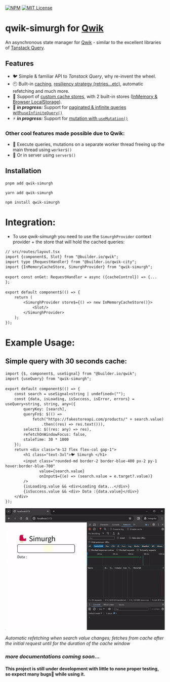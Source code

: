 [![NPM](https://img.shields.io/npm/v/qwik-simurgh?color=blue)](https://www.npmjs.com/package/qwik-simurgh)
[![MIT License](https://img.shields.io/github/license/rainxh11/simurgh.svg?color=cyan)](https://github.com/rainxh11/simurgh/raw/main/LICENSE)

# qwik-simurgh for [Qwik](https://qwik.builder.io/)

An asynchronous state manager for [Qwik](https://qwik.builder.io/) - similar to the excellent
libraries of [Tanstack Query](https://tanstack.com/query/latest).

## Features

- 🐦️ Simple & familiar API to *Tanstack Query*, why re-invent the wheel.
- 🕙 Built-in [caching](#caching), [resiliency strategy (retries...etc)](#failure-resiliency), automatic refetching and
  much more.
- ️🧩 Support of [custom cache stores](#custom-cache-store), with 2 built-in stores ([InMemory & Browser
  LocalStorage](#included-stores)).
- 📃 _**in progress:**_ Support for  [paginated & infinite queries with`useInfiniteQuery()`](#infinite-query)
- ⚡️ _**in progress:**_ Support for [mutation with `useMutation()`](#mutation)

### Other cool features made possible due to Qwik:

- 🚥 Execute queries, mutations on a separate worker thread freeing up the main thread using `worker$()`
- 🚥 Or in server using `server$()`

## Installation

```shell
pnpm add qwik-simurgh
```

```shell
yarn add qwik-simurgh
```

```shell
npm install qwik-simurgh
```

# Integration:

- To use *qwik-simurgh* you need to use the `SimurghProvider` context provider + the store that will hold the cached
  queries:

```tsx
// src/routes/layout.tsx
import {component$, Slot} from "@builder.io/qwik";
import type {RequestHandler} from "@builder.io/qwik-city";
import {InMemoryCacheStore, SimurghProvider} from "qwik-simurgh";

export const onGet: RequestHandler = async ({cacheControl}) => {...
};

export default component$(() => {
    return (
        <SimurghProvider store$={() => new InMemoryCacheStore()}>
            <Slot/>
        </SimurghProvider>
    );
});
```

# Example Usage:

## Simple query with 30 seconds cache:

```tsx
import {$, component$, useSignal} from "@builder.io/qwik";
import {useQuery} from "qwik-simurgh";

export default component$(() => {
    const search = useSignal<string | undefined>("");
    const {data, isLoading, isSuccess, isError, errors} = useQuery<string, string, any>({
        queryKey: [search],
        queryFn$: $(() =>
            fetch("https://fakestoreapi.com/products/" + search.value)
                .then((res) => res.text())),
        select$: $((res: any) => res),
        refetchOnWindowFocus: false,
        staleTime: 30 * 1000
    });
    return <div class="m-12 flex flex-col gap-1">
        <h1 class="text-3xl">🐦 Simurgh </h1>
        <input class="rounded-md border-2 border-blue-400 px-2 py-1 hover:border-blue-700"
               value={search.value}
               onInput$={(e) => (search.value = e.target?.value)}
        />
        {isLoading.value && <div>Loading data...</div>}
        {isSuccess.value && <div> Data :{data.value}</div>}
    </div>
});
```

![Example](https://raw.githubusercontent.com/rainxh11/simurgh/main/assets/usequery-demo-1.gif)

*Automatic refetching when search value changes; fetches from cache after the initial request until for the duration of
the cache window*

### *more documentations coming soon...*

#### This project is still under development with little to none proper testing, so expect many bugs🐞 while using it. 
